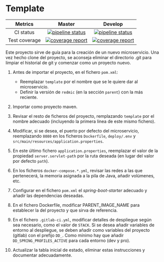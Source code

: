 # Template

| Metrics | Master | Develop |
|:-:|:-:|:-:|
| CI status | [![pipeline status](https://gitlab.com/redmic-project/server/template/badges/master/pipeline.svg)](https://gitlab.com/redmic-project/server/template/commits/master) | [![pipeline status](https://gitlab.com/redmic-project/server/template/badges/dev/pipeline.svg)](https://gitlab.com/redmic-project/server/template/commits/dev) |
| Test coverage | [![coverage report](https://gitlab.com/redmic-project/server/template/badges/master/coverage.svg)](https://gitlab.com/redmic-project/server/template/commits/master) | [![coverage report](https://gitlab.com/redmic-project/server/template/badges/dev/coverage.svg)](https://gitlab.com/redmic-project/server/template/commits/dev) |

Este proyecto sirve de guía para la creación de un nuevo microservicio. Una vez hecho clone del proyecto, se aconseja eliminar el directorio .git para limpiar el historial de git y comenzar como un proyecto nuevo.

1. Antes de importar el proyecto, en el fichero `pom.xml`:
	* Reemplazar `template` por el nombre que se le quiere dar al microservicio.
	* Definir la versión de `redmic` (en la sección `parent`) con la más reciente.

2. Importar como proyecto maven.

3. Revisar el resto de ficheros del proyecto, remplazando `template` por el nombre adecuado (incluyendo la primera línea de este mismo fichero).

4. Modificar, si se desea, el puerto por defecto del microservicio, reemplazando `8080` en los ficheros `Dockerfile`, `deploy/.env` y `src/main/resources/application.properties`.

5. En este último fichero `application.properties`, reemplazar el valor de la propiedad `server.servlet-path` por la ruta deseada (en lugar del valor por defecto `path`).

6. En los ficheros `docker-compose.*.yml`, revisar las redes a las que pertenecerá, la memoria asignada a la pila de Java, añadir volúmenes, etc.

7. Configurar en el fichero `pom.xml` el *spring-boot-starter* adecuado y añadir las dependencias deseadas.

8. En el fichero Dockerfile, modificar PARENT_IMAGE_NAME para establecer la del proyecto y que sirva de referencia.

9. En el fichero `.gitlab-ci.yml`, modificar detalles de despliegue según sea necesario, como el valor de `STACK`. Si se desea añadir variables de entorno al despliegue, se deben añadir como variables del proyecto (gitlab) con el prefijo `DD_`. Como mínimo hay que añadir `DD_SPRING_PROFILES_ACTIVE` para cada entorno (dev y pro).

10. Actualizar la tabla inicial de estado, eliminar estas instrucciones y documentar adecuadamente.
